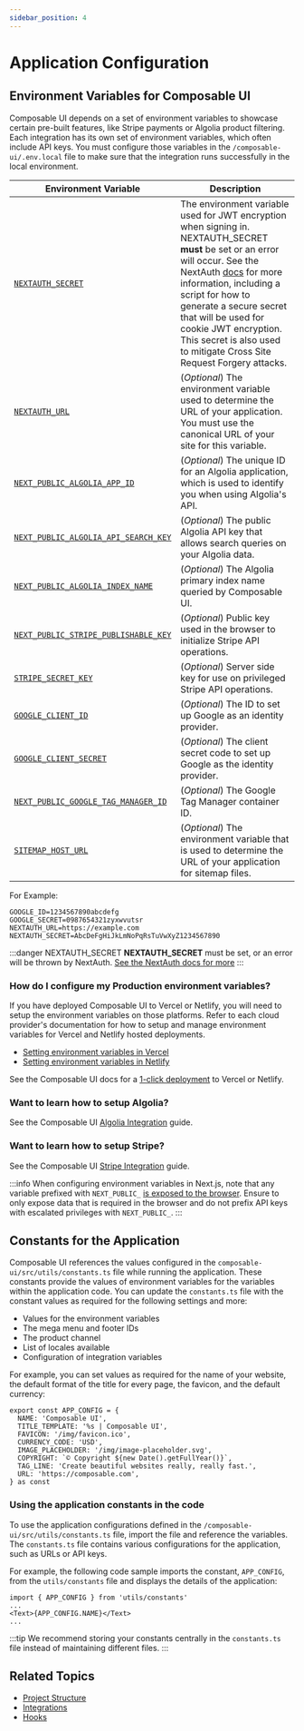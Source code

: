 ```yaml
---
sidebar_position: 4
---
```


# Application Configuration

## Environment Variables for Composable UI

Composable UI depends on a set of environment variables to showcase certain pre-built features, like Stripe payments or Algolia product filtering. Each integration has its own set of environment variables, which often include API keys. You must configure those variables in the `/composable-ui/.env.local` file to make sure that the integration runs successfully in the local environment.

| Environment Variable | Description |
| - | - |
| [`NEXTAUTH_SECRET`](https://next-auth.js.org/configuration/options#nextauth_secret) | The environment variable used for JWT encryption when signing in. NEXTAUTH_SECRET  **must** be set or an error will occur. See the NextAuth [docs](https://next-auth.js.org/configuration/options#secret) for more information, including a script for how to generate a secure secret that will be used for cookie JWT encryption. This secret is also used to mitigate Cross Site Request Forgery attacks. |
| [`NEXTAUTH_URL`](https://next-auth.js.org/configuration/options#nextauth_url) | (*Optional*) The environment variable used to determine the URL of your application. You must use the canonical URL of your site for this variable.|
| [`NEXT_PUBLIC_ALGOLIA_APP_ID`](../integrations/search/algolia.md) |  (*Optional*) The unique ID for an Algolia application, which is used to identify you when using Algolia's API. |
| [`NEXT_PUBLIC_ALGOLIA_API_SEARCH_KEY`](../integrations/search/algolia.md) |  (*Optional*) The public Algolia API key that allows search queries on your Algolia data. |
| [`NEXT_PUBLIC_ALGOLIA_INDEX_NAME`](../integrations/search/algolia.md) |  (*Optional*) The Algolia primary index name queried by Composable UI. |
| [`NEXT_PUBLIC_STRIPE_PUBLISHABLE_KEY`](../integrations/payments/stripe.md) |  (*Optional*) Public key used in the browser to initialize Stripe API operations. |
| [`STRIPE_SECRET_KEY`](../integrations/payments/stripe.md) |  (*Optional*) Server side key for use on privileged Stripe API operations. |
|[`GOOGLE_CLIENT_ID`](https://next-auth.js.org/providers/google) |  (*Optional*) The ID to set up Google as an identity provider. |
| [`GOOGLE_CLIENT_SECRET`](https://next-auth.js.org/providers/google) |  (*Optional*) The client secret code to set up Google as the identity provider.  |
| [`NEXT_PUBLIC_GOOGLE_TAG_MANAGER_ID`](../essentials/google.md) |  (*Optional*) The Google Tag Manager container ID.  |
| [`SITEMAP_HOST_URL`](./best_practices/sitemap.md) |  (*Optional*) The environment variable that is used to determine the URL of your application for sitemap files. |

For Example:

```shell
GOOGLE_ID=1234567890abcdefg
GOOGLE_SECRET=0987654321zyxwvutsr
NEXTAUTH_URL=https://example.com
NEXTAUTH_SECRET=AbcDeFgHiJkLmNoPqRsTuVwXyZ1234567890
```

:::danger NEXTAUTH_SECRET
**NEXTAUTH_SECRET** must be set, or an error will be thrown by NextAuth. [See the NextAuth docs for more](https://next-auth.js.org/configuration/options#secret)
:::


### How do I configure my Production environment variables?

If you have deployed Composable UI to Vercel or Netlify, you will need to setup the environment variables on those platforms. Refer to each cloud provider's documentation for how to setup and manage environment variables for Vercel and Netlify hosted deployments.
- [Setting environment variables in Vercel](https://vercel.com/docs/concepts/projects/environment-variables)
- [Setting environment variables in Netlify](https://docs.netlify.com/environment-variables/overview/)

See the Composable UI docs for a [1-click deployment](../build_and_deploy/deploy_configuration.md) to Vercel or Netlify.
### Want to learn how to setup Algolia? 
See the Composable UI [Algolia Integration](../integrations/search/algolia.md) guide.
### Want to learn how to setup Stripe? 
See the Composable UI [Stripe Integration](../integrations/payments/stripe.md) guide.


:::info
When configuring environment variables in Next.js, note that any variable prefixed with `NEXT_PUBLIC_` [is exposed to the browser](https://nextjs.org/docs/basic-features/environment-variables#exposing-environment-variables-to-the-browser). Ensure to only expose data that is required in the browser and do not prefix API keys with escalated privileges with `NEXT_PUBLIC_`.
:::
## Constants for the Application

Composable UI references the values configured in the `composable-ui/src/utils/constants.ts` file while running the application. These constants provide the values of environment variables for the variables within the application code. You can update the `constants.ts` file with the constant values as required for the following settings and more:

- Values for the environment variables
- The mega menu and footer IDs
- The product channel
- List of locales available
- Configuration of integration variables

For example, you can set values as required for the name of your website, the default format of the title for every page, the favicon, and the default currency:

```tsx
export const APP_CONFIG = {
  NAME: 'Composable UI',
  TITLE_TEMPLATE: '%s | Composable UI',
  FAVICON: '/img/favicon.ico',
  CURRENCY_CODE: 'USD',
  IMAGE_PLACEHOLDER: '/img/image-placeholder.svg',
  COPYRIGHT: `© Copyright ${new Date().getFullYear()}`,
  TAG_LINE: 'Create beautiful websites really, really fast.',
  URL: 'https://composable.com',
} as const
```

### Using the application constants in the code

To use the application configurations defined in the `/composable-ui/src/utils/constants.ts` file, import the file and reference the variables. The `constants.ts` file contains various configurations for the application, such as URLs or API keys.

For example, the following code sample imports the constant, `APP_CONFIG`, from  the `utils/constants` file and displays the details of the application:

```tsx
import { APP_CONFIG } from 'utils/constants'
...
<Text>{APP_CONFIG.NAME}</Text>
...
```

:::tip
We recommend storing your constants centrally in the `constants.ts` file instead of maintaining different files.
:::

## Related Topics

- [Project Structure](project_structure.md)
- [Integrations](../integrations/overview.md)
- [Hooks](essentials/composition/hooks.md)
